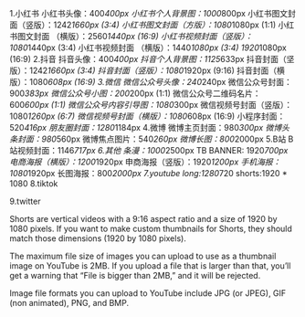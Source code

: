 1.小红书
小红书头像：400*400px
小红书个人背景图：1000*800px
小红书图文封面（竖版）：1242*1660px (3:4)
小红书图文封面（方版）：1080*1080px (1:1)
小红书图文封面 （横版）：2560*1440px (16:9)
小红书视频封面（竖版）：1080*1440px (3:4)
小红书视频封面 （横版）：1440*1080px (3:4)
1920*1080px (16:9)
2.抖音
抖音头像：400*400px
抖音个人背景图：1125*633px
抖音封面（坚版）：1242*1660px (3:4)
抖音封面（竖版）：1080*1920px (9:16)
抖音封面（横版）：1080*608px (16:9)
3.微信
微信公众号头像：240*240px
微信公众号封面：900*383px
微信公众号小图：200*200px (1:1)
微信公众号二维码名片：600*600px (1:1)
微信公众号内容引导图：1080*300px
微信视频号封面（竖版）：1080*1260px (6:7)
微信视频号封面（横版）：1080*608px (16:9)
小程序封面：520*416px
朋友圈封面：1280*1184px
4.微博
微博主页封面：980*300px
微博头条封面：980*560px
微博焦点图片：540*260px
微博长图：800*2000px
5.B站
B站视频封面：1146*717px
6.其他
条漫：1000*2500px
TB BANNER: 1920*700px
电商海报（横版）：1200*1920px
申商海报（竖版）：1920*1200px
手机海报：1080*1920px
长图海报：800*2000px
7.youtube
long:1280*720
shorts:1920 * 1080
8.tiktok


9.twitter




Shorts are vertical videos with a 9:16 aspect ratio and a size of 1920 by 1080 pixels. If you want to make custom thumbnails for Shorts, they should match those dimensions (1920 by 1080 pixels).


The maximum file size of images you can upload to use as a thumbnail image on YouTube is 2MB. If you upload a file that is larger than that, you’ll get a warning that “File is bigger than 2MB,” and it will be rejected.

Image file formats you can upload to YouTube include JPG (or JPEG), GIF (non animated), PNG, and BMP.

